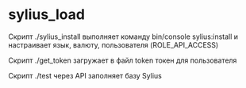 # sylius_load

Скрипт ./sylius_install выполняет команду bin/console sylius:install и настраивает язык, валюту, пользователя  (ROLE_API_ACCESS)

Скрипт ./get_token загружает в файл token токен для пользователя

Скрипт ./test через API заполняет базу Sylius
